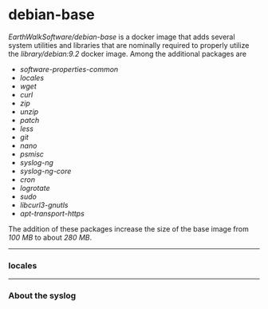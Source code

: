 # debian-base

*EarthWalkSoftware/debian-base* is a docker image that adds several system utilities and libraries that are nominally required to properly utilize the *library/debian:9.2* docker image.  Among the additional packages are 
- *software-properties-common*
- *locales*
- *wget* 
- *curl*
- *zip*
- *unzip* 
- *patch* 
- *less*
- *git*
- *nano* 
- *psmisc*
- *syslog-ng* 
- *syslog-ng-core* 
- *cron* 
- *logrotate* 
- *sudo* 
- *libcurl3-gnutls*
- *apt-transport-https*  

The addition of these packages increase the size of the base image from *100 MB* to about *280 MB*.

------
### locales


------
### About the syslog

